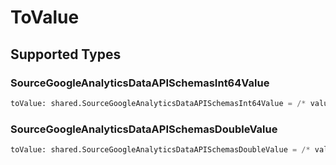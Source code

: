 # ToValue


## Supported Types

### SourceGoogleAnalyticsDataAPISchemasInt64Value

```python
toValue: shared.SourceGoogleAnalyticsDataAPISchemasInt64Value = /* values here */
```

### SourceGoogleAnalyticsDataAPISchemasDoubleValue

```python
toValue: shared.SourceGoogleAnalyticsDataAPISchemasDoubleValue = /* values here */
```

